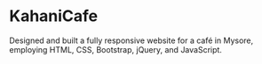 # KahaniCafe
Designed and built a fully responsive website for a café in Mysore, employing HTML, CSS, Bootstrap, jQuery, and JavaScript.
